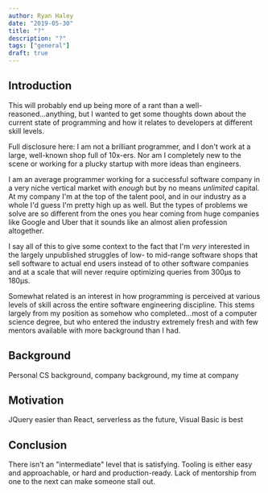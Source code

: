 ```yaml
---
author: Ryan Haley
date: "2019-05-30"
title: "?"
description: "?"
tags: ["general"]
draft: true
---
```


## Introduction

This will probably end up being more of a rant than a well-reasoned...anything,
but I wanted to get some thoughts down about the current state of programming
and how it relates to developers at different skill levels.

Full disclosure here: I am not a brilliant programmer, and I don't work at a
large, well-known shop full of 10x-ers. Nor am I completely new to the scene or
working for a plucky startup with more ideas than engineers.

I am an average programmer working for a successful software company in a very
niche vertical market with _enough_ but by no means _unlimited_ capital. At my
company I'm at the top of the talent pool, and in our industry as a whole I'd
guess I'm pretty high up as well. But the types of problems we solve are so
different from the ones you hear coming from huge companies like Google and Uber
that it sounds like an almost alien profession altogether.

I say all of this to give some context to the fact that I'm _very_ interested in
the largely unpublished struggles of low- to mid-range software shops that sell
software to actual end users instead of to other software companies and at a
scale that will never require optimizing queries from 300μs to 180μs.

Somewhat related is an interest in how programming is perceived at various
levels of skill across the entire software engineering discipline. This stems
largely from my position as somehow who completed...most of a computer science
degree, but who entered the industry extremely fresh and with few mentors
available with more background than I had.

## Background

Personal CS background, company background, my time at company

## Motivation

JQuery easier than React, serverless as the future, Visual Basic is best

## Conclusion

There isn't an "intermediate" level that is satisfying. Tooling is either easy
and approachable, or hard and production-ready. Lack of mentorship from one to
the next can make someone stall out.
